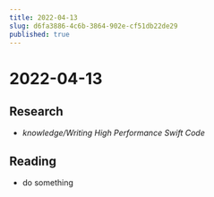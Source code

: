```yaml
---
title: 2022-04-13
slug: d6fa3886-4c6b-3864-902e-cf51db22de29
published: true
---
```


# 2022-04-13

## Research

* *knowledge/Writing High Performance Swift Code*

## Reading

* do something
